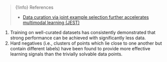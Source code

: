 > {!info} References
> - [Data curation via joint example selection further accelerates multimodal learning (JEST)](https://github.com/github-user-en/PublicKB/blob/76007512c6057be2229a28b356878bb1b8709e09/AI/Data%20Science/Feature%20Engineering/Data%20curation%20via%20JEST.pdf)

1. Training on well-curated datasets has consistently demonstrated that strong performance can be achieved with significantly less data.
2. Hard negatives (i.e., clusters of points which lie close to one another but contain different labels) have been found to provide more effective learning signals than the trivially solvable data points.

